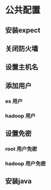 # 公共配置

## 安装expect

## 关闭防火墙

## 设置主机名

## 添加用户

### es 用户

### hadoop 用户

## 设置免密

### root 用户免密

### hadoop 用户免密



## 安装java

